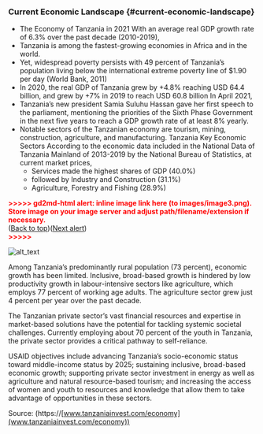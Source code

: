 ### Current Economic Landscape {#current-economic-landscape}



* The Economy of Tanzania in 2021  With an average real GDP growth rate of 6.3% over the past decade (2010-2019), 
* Tanzania is among the fastest-growing economies in Africa and in the world. 
* Yet, widespread poverty persists with 49 percent of Tanzania’s population living below the international extreme poverty line of $1.90 per day (World Bank, 2011)
* In 2020, the real GDP of Tanzania grew by +4.8% reaching USD 64.4 billion, and grew by +7% in 2019  to reach USD 60.8 billion In April 2021, 
* Tanzania’s new president Samia Suluhu Hassan gave her first speech to the parliament, mentioning the priorities of the Sixth Phase Government in the next five years to reach a GDP growth rate of at least 8% yearly. 
* Notable sectors of the Tanzanian economy are tourism, mining, construction, agriculture, and manufacturing. Tanzania Key Economic Sectors According to the economic data included in the National Data of Tanzania Mainland of 2013-2019 by the National Bureau of Statistics, at current market prices, 
    * Services made the highest shares of GDP (40.0%) 
    * followed by Industry and Construction (31.1%) 
    * Agriculture, Forestry and Fishing  (28.9%) 



<p id="gdcalert4" ><span style="color: red; font-weight: bold">>>>>>  gd2md-html alert: inline image link here (to images/image3.png). Store image on your image server and adjust path/filename/extension if necessary. </span><br>(<a href="#">Back to top</a>)(<a href="#gdcalert5">Next alert</a>)<br><span style="color: red; font-weight: bold">>>>>> </span></p>


![alt_text](images/image3.png "image_tooltip")


Among Tanzania’s predominantly rural population (73 percent), economic growth has been limited. Inclusive, broad-based growth is hindered by low productivity growth in labour-intensive sectors like agriculture, which employs 77 percent of working age adults. The agriculture sector grew just 4 percent per year over the past decade.

The Tanzanian private sector’s vast financial resources and expertise in market-based solutions have the potential for tackling systemic societal challenges. Currently employing about 70 percent of the youth in Tanzania, the private sector provides a critical pathway to self-reliance.

USAID objectives include advancing Tanzania’s socio-economic status toward middle-income status by 2025; sustaining inclusive, broad-based economic growth; supporting private sector investment in energy as well as agriculture and natural resource-based tourism; and increasing the access of women and youth to resources and knowledge that allow them to take advantage of opportunities in these sectors.

Source: (https://[www.tanzaniainvest.com/economy](www.tanzaniainvest.com/economy))